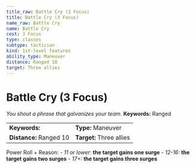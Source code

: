 ```yaml
---
title_raw: Battle Cry (3 Focus)
title: Battle Cry (3 Focus)
name_raw: Battle Cry
name: Battle Cry
cost: 3 Focus
type: classes
subtype: tactician
kind: 1st-level features
ability_type: Maneuver
distance: Ranged 10
target: Three allies
---
```


# Battle Cry (3 Focus)

*You shout a phrase that galvanizes your team.* **Keywords:** Ranged

|                         |                          |
| :---------------------- | :----------------------- |
| **Keywords:**           | **Type:** Maneuver       |
| **Distance:** Ranged 10 | **Target:** Three allies |

Power Roll + Reason: - *11 or lower:* **the target gains one surge** - *12-16:* **the target gains two surges** - *17+:* **the target gains three surges**
